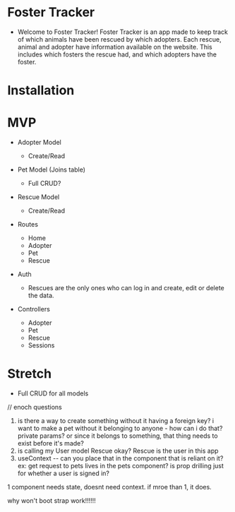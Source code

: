# Foster Tracker
- Welcome to Foster Tracker! Foster Tracker is an app made to keep track of which animals have been rescued by which adopters. Each rescue, animal and adopter have information available on the website. This includes which fosters the rescue had, and which adopters have the foster.

# Installation

# MVP
- Adopter Model
  - Create/Read
- Pet Model (Joins table)
  - Full CRUD?
- Rescue Model 
  - Create/Read
- Routes
  - Home
  - Adopter
  - Pet
  - Rescue
- Auth
  - Rescues are the only ones who can log in and create, edit or delete the data.

- Controllers
  - Adopter
  - Pet
  - Rescue
  - Sessions

# Stretch
- Full CRUD for all models

// enoch questions
  1) is there a way to create something without it having a foreign key? i want to make a pet without it belonging to anyone - how can i do that? private params? or since it belongs to something, that thing needs to exist before it's made?
  2) is calling my User model Rescue okay? Rescue is the user in this app
  3) useContext -- can you place that in the component that is reliant on it? ex: get request to pets lives in the pets component? is prop drilling just for whether a user is signed in? 

  1 component needs state, doesnt need context. if mroe than 1, it does.

why won't boot strap work!!!!!!